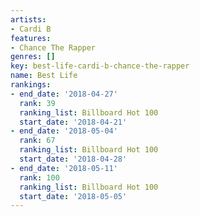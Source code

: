 ```yaml
---
artists:
- Cardi B
features:
- Chance The Rapper
genres: []
key: best-life-cardi-b-chance-the-rapper
name: Best Life
rankings:
- end_date: '2018-04-27'
  rank: 39
  ranking_list: Billboard Hot 100
  start_date: '2018-04-21'
- end_date: '2018-05-04'
  rank: 67
  ranking_list: Billboard Hot 100
  start_date: '2018-04-28'
- end_date: '2018-05-11'
  rank: 100
  ranking_list: Billboard Hot 100
  start_date: '2018-05-05'
---
```


